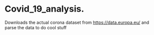 # Covid_19_analysis.


Downloads the actual corona dataset from https://data.europa.eu/ and parse the data to do cool stuff
